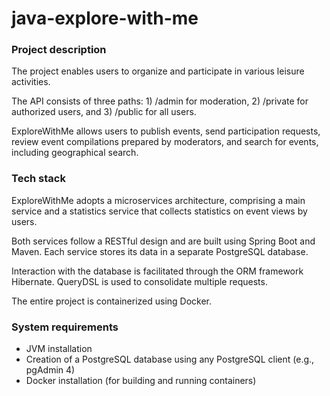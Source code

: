 # java-explore-with-me

### Project description
The project enables users to organize and participate in various leisure activities.

The API consists of three paths: 1) /admin for moderation, 2) /private for authorized users, and 3) /public for all users.

ExploreWithMe allows users to publish events, send participation requests, review event compilations prepared by moderators, and search for events, including geographical search.

### Tech stack

ExploreWithMe adopts a microservices architecture, comprising a main service and a statistics service that collects statistics on event views by users.

Both services follow a RESTful design and are built using Spring Boot and Maven. Each service stores its data in a separate PostgreSQL database.

Interaction with the database is facilitated through the ORM framework Hibernate. QueryDSL is used to consolidate multiple requests.

The entire project is containerized using Docker.

### System requirements

- JVM installation
- Creation of a PostgreSQL database using any PostgreSQL client (e.g., pgAdmin 4)
- Docker installation (for building and running containers)